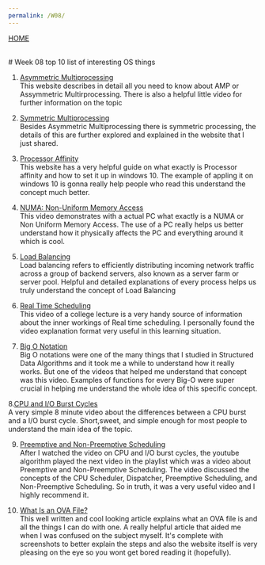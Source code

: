 ```yaml
---
permalink: /W08/
---
```

[HOME](../)

<br>
# Week 08 top 10 list of interesting OS things

1. [Asymmetric Multiprocessing](https://networkencyclopedia.com/asymmetric-multiprocessing-amp/)<br>
This website describes in detail all you need to know about AMP or Assymmetric Multirprocessing. There is also a helpful little video for further information on the topic

 2. [Symmetric Multiprocessing](https://www.sciencedirect.com/topics/computer-science/symmetric-multi-processor)<br>
Besides Asymmetric Multiprocessing there is symmetric processing, the details of this are further explored and explained in the website that I just shared.
 

 
 
 3. [Processor Affinity](https://www.thewindowsclub.com/processor-affinity-windows)<br>
 This website has a very helpful guide on what exactly is Processor affinity and how to set it up in windows 10. The example of appling it on windows 10 is gonna really help people who read this understand the concept much better.


 
 4. [NUMA: Non-Uniform Memory Access](https://www.youtube.com/watch?v=M-Q02b5uvfY&ab_channel=Level1Techs)<br>
 This video demonstrates with a actual PC what exactly is a NUMA or Non Uniform Memory Access. The use of a PC really helps us better understand how it physically affects the PC and everything around it which is cool.

 5. [Load Balancing](https://www.nginx.com/resources/glossary/load-balancing/)<br>
 Load balancing refers to efficiently distributing incoming network traffic across a group of backend servers, also known as a server farm or server pool. Helpful and detailed explanations of every process helps us truly understand the concept of Load Balancing
 

 6. [Real Time Scheduling](https://www.youtube.com/watch?v=w3XjhJ7Ex1Y&ab_channel=DavidEvans)<br>
 This video of a college lecture is a very handy source of information about the inner workings of Real time scheduling. I personally found the video explanation format very useful in this learning situation.

 
 
 
 7. [Big O Notation](https://www.youtube.com/watch?v=D6xkbGLQesk)<br>
 Big O notations were one of the many things that I studied in Structured Data Algorithms and it took me a while to understand how it really works. But one of the videos that helped me understand that concept was this video. Examples of functions for every Big-O were super crucial in helping me understand the whole idea of this specific concept.
 
 
 8.[CPU and I/O Burst Cycles](https://www.youtube.com/watch?v=pVzb3TUcDLo&ab_channel=NesoAcademy)<br>
 A very simple 8 minute video about the differences between a CPU burst and a I/O burst cycle. Short,sweet, and simple enough for most people to understand the main idea of the topic.
 

 

 
 9. [Preemptive and Non-Preemptive Scheduling](https://www.youtube.com/watch?v=4DhFmL-6SDA&ab_channel=NesoAcademy)<br>
 After I watched the video on CPU and I/O burst cycles, the youtube algorithm played the next video in the playlist which was a video about Preemptive and Non-Preemptive Scheduling. The video discussed the concepts of the CPU Scheduler, Dispatcher, Preemptive Scheduling, and Non-Preemptive Scheduling. So in truth, it was a very useful video and I highly recommend it.

 
 
 
 10. [What Is an OVA File?](https://www.lifewire.com/ova-file-4144357)<br>
 This well written and cool looking article explains what an OVA file is and all the things I can do with one. A really helpful article that aided me when I was confused on the subject myself. It's complete with screenshots to better explain the steps and also the website itself is very pleasing on the eye so you wont get bored reading it (hopefully).

 
 
